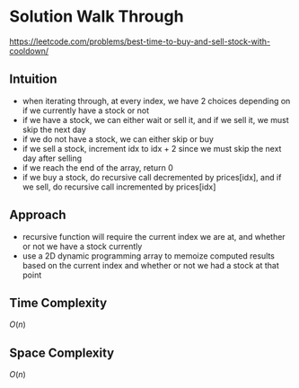 # Solution Walk Through
https://leetcode.com/problems/best-time-to-buy-and-sell-stock-with-cooldown/

## Intuition
- when iterating through, at every index, we have 2 choices depending on if we currently have a stock or not
- if we have a stock, we can either wait or sell it, and if we sell it, we must skip the next day
- if we do not have a stock, we can either skip or buy
- if we sell a stock, increment idx to idx + 2 since we must skip the next day after selling
- if we reach the end of the array, return 0
- if we buy a stock, do recursive call decremented by prices[idx], and if we sell, do recursive call incremented by prices[idx]

## Approach
- recursive function will require the current index we are at, and whether or not we have a stock currently
- use a 2D dynamic programming array to memoize computed results based on the current index and whether or not we had a stock at that point

## Time Complexity
$O(n)$

## Space Complexity
$O(n)$



